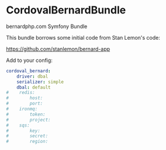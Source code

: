 CordovalBernardBundle
=====================

bernardphp.com Symfony Bundle

This bundle borrows some initial code from Stan Lemon's code:

https://github.com/stanlemon/bernard-app

Add to your config:

```yml
cordoval_bernard:
    driver: dbal
    serializer: simple
    dbal: default
#    redis:
#        host:
#        port:
#    ironmq:
#        token:
#        project:
#    sqs:
#        key:
#        secret:
#        region:
```
